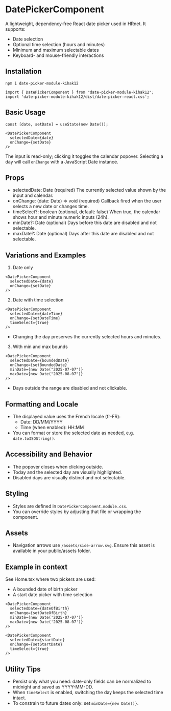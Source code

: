# DatePickerComponent

A lightweight, dependency‑free React date picker used in HRnet. It supports:
- Date selection
- Optional time selection (hours and minutes)
- Minimum and maximum selectable dates
- Keyboard- and mouse-friendly interactions

## Installation
```tsx
npm i date-picker-module-kihak12
```

```tsx
import { DatePickerComponent } from "date-picker-module-kihak12";
import 'date-picker-module-kihak12/dist/date-picker-react.css';
```

## Basic Usage
```tsx
const [date, setDate] = useState(new Date());

<DatePickerComponent
  selectedDate={date}
  onChange={setDate}
/>
```

The input is read-only; clicking it toggles the calendar popover. Selecting a day will call `onChange` with a JavaScript Date instance.

## Props
- selectedDate: Date (required)
  The currently selected value shown by the input and calendar.
- onChange: (date: Date) => void (required)
  Callback fired when the user selects a new date or changes time.
- timeSelect?: boolean (optional, default: false)
  When true, the calendar shows hour and minute numeric inputs (24h).
- minDate?: Date (optional)
  Days before this date are disabled and not selectable.
- maxDate?: Date (optional)
  Days after this date are disabled and not selectable.

## Variations and Examples

1) Date only
```tsx
<DatePickerComponent
  selectedDate={date}
  onChange={setDate}
/>
```

2) Date with time selection
```tsx
<DatePickerComponent
  selectedDate={dateTime}
  onChange={setDateTime}
  timeSelect={true}
/>
```
- Changing the day preserves the currently selected hours and minutes.

3) With min and max bounds
```tsx
<DatePickerComponent
  selectedDate={boundedDate}
  onChange={setBoundedDate}
  minDate={new Date("2025-07-07")}
  maxDate={new Date("2025-08-07")}
/>
```
- Days outside the range are disabled and not clickable.

## Formatting and Locale
- The displayed value uses the French locale (fr-FR):
  - Date: DD/MM/YYYY
  - Time (when enabled): HH:MM
- You can format or store the selected date as needed, e.g. `date.toISOString()`.

## Accessibility and Behavior
- The popover closes when clicking outside.
- Today and the selected day are visually highlighted.
- Disabled days are visually distinct and not selectable.

## Styling
- Styles are defined in `DatePickerComponent.module.css`.
- You can override styles by adjusting that file or wrapping the component.

## Assets
- Navigation arrows use `/assets/side-arrow.svg`. Ensure this asset is available in your public/assets folder.

## Example in context
See Home.tsx where two pickers are used:
- A bounded date of birth picker
- A start date picker with time selection

```tsx
<DatePickerComponent
  selectedDate={dateOfBirth}
  onChange={setDateOfBirth}
  minDate={new Date('2025-07-07')}
  maxDate={new Date('2025-08-07')}
/>

<DatePickerComponent
  selectedDate={startDate}
  onChange={setStartDate}
  timeSelect={true}
/>
```

## Utility Tips
- Persist only what you need: date-only fields can be normalized to midnight and saved as YYYY-MM-DD.
- When `timeSelect` is enabled, switching the day keeps the selected time intact.
- To constrain to future dates only: set `minDate={new Date()}`.
